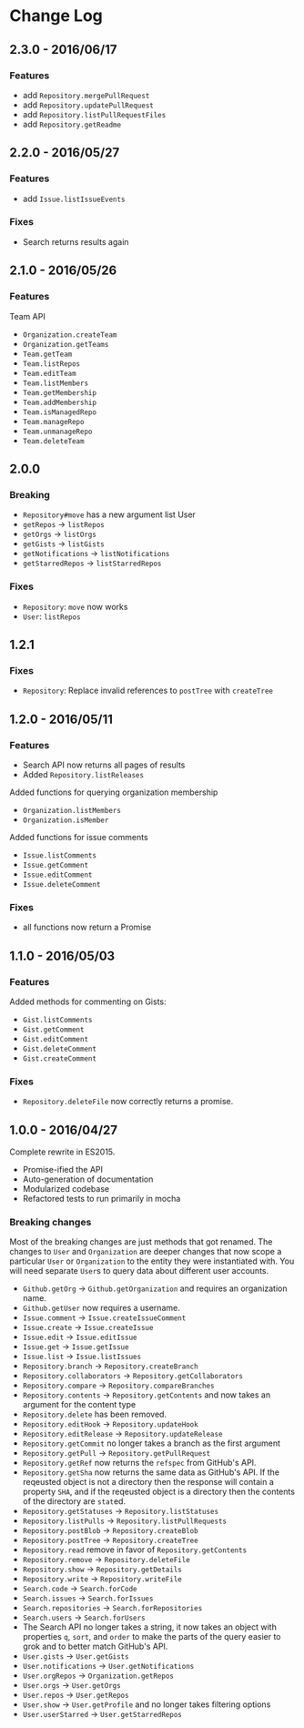 # Change Log

## 2.3.0 - 2016/06/17
### Features
* add `Repository.mergePullRequest`
* add `Repository.updatePullRequest`
* add `Repository.listPullRequestFiles`
* add `Repository.getReadme`

## 2.2.0 - 2016/05/27
### Features
* add `Issue.listIssueEvents`

### Fixes
* Search returns results again

## 2.1.0 - 2016/05/26
### Features
Team API
* `Organization.createTeam`
* `Organization.getTeams`
* `Team.getTeam`
* `Team.listRepos`
* `Team.editTeam`
* `Team.listMembers`
* `Team.getMembership`
* `Team.addMembership`
* `Team.isManagedRepo`
* `Team.manageRepo`
* `Team.unmanageRepo`
* `Team.deleteTeam`

## 2.0.0
### Breaking
* `Repository#move` has a new argument list
User
* `getRepos` → `listRepos`
* `getOrgs` → `listOrgs`
* `getGists` → `listGists`
* `getNotifications` → `listNotifications`
* `getStarredRepos` → `listStarredRepos`

### Fixes
* `Repository`: `move` now works
* `User`: `listRepos`

## 1.2.1
### Fixes
* `Repository`: Replace invalid references to `postTree` with `createTree`

## 1.2.0 - 2016/05/11
### Features
* Search API now returns all pages of results
* Added `Repository.listReleases`

Added functions for querying organization membership
* `Organization.listMembers`
* `Organization.isMember`

Added functions for issue comments
* `Issue.listComments`
* `Issue.getComment`
* `Issue.editComment`
* `Issue.deleteComment`

### Fixes
* all functions now return a Promise

## 1.1.0 - 2016/05/03
### Features
Added methods for commenting on Gists:
* `Gist.listComments`
* `Gist.getComment`
* `Gist.editComment`
* `Gist.deleteComment`
* `Gist.createComment`

### Fixes
* `Repository.deleteFile` now correctly returns a promise.

## 1.0.0 - 2016/04/27
Complete rewrite in ES2015.

* Promise-ified the API
* Auto-generation of documentation
* Modularized codebase
* Refactored tests to run primarily in mocha

### Breaking changes
Most of the breaking changes are just methods that got renamed. The changes to `User` and `Organization` are deeper
changes that now scope a particular `User` or `Organization` to the entity they were instantiated with. You will need
separate `User`s to query data about different user accounts.

* `Github.getOrg` → `Github.getOrganization` and requires an organization name.
* `Github.getUser` now requires a username.
* `Issue.comment` → `Issue.createIssueComment`
* `Issue.create` → `Issue.createIssue`
* `Issue.edit` → `Issue.editIssue`
* `Issue.get` → `Issue.getIssue`
* `Issue.list` → `Issue.listIssues`
* `Repository.branch` → `Repository.createBranch`
* `Repository.collaborators` → `Repository.getCollaborators`
* `Repository.compare` → `Repository.compareBranches`
* `Repository.contents` → `Repository.getContents` and now takes an argument for the content type
* `Repository.delete` has been removed.
* `Repository.editHook` → `Repository.updateHook`
* `Repository.editRelease` → `Repository.updateRelease`
* `Repository.getCommit` no longer takes a branch as the first argument
* `Repository.getPull` → `Repository.getPullRequest`
* `Repository.getRef` now returns the `refspec` from GitHub's API.
* `Repository.getSha` now returns the same data as GitHub's API. If the reqeusted object is not a directory then the
   response will contain a property `SHA`, and if the reqeusted object is a directory then the contents of the directory
   are `stat`ed.
* `Repository.getStatuses` → `Repository.listStatuses`
* `Repository.listPulls` → `Repository.listPullRequests`
* `Repository.postBlob` → `Repository.createBlob`
* `Repository.postTree` → `Repository.createTree`
* `Repository.read` remove in favor of `Repository.getContents`
* `Repository.remove` → `Repository.deleteFile`
* `Repository.show` → `Repository.getDetails`
* `Repository.write` → `Repository.writeFile`
* `Search.code` → `Search.forCode`
* `Search.issues` → `Search.forIssues`
* `Search.repositories` → `Search.forRepositories`
* `Search.users` → `Search.forUsers`
* The Search API no longer takes a string, it now takes an object with properties `q`, `sort`, and `order` to make the
   parts of the query easier to grok and to better match GitHub's API.
* `User.gists` → `User.getGists`
* `User.notifications` → `User.getNotifications`
* `User.orgRepos` → `Organization.getRepos`
* `User.orgs` → `User.getOrgs`
* `User.repos` → `User.getRepos`
* `User.show` → `User.getProfile` and no longer takes filtering options
* `User.userStarred` → `User.getStarredRepos`

